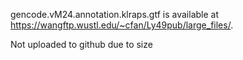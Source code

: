 gencode.vM24.annotation.klraps.gtf is available at https://wangftp.wustl.edu/~cfan/Ly49pub/large_files/.

Not uploaded to github due to size
